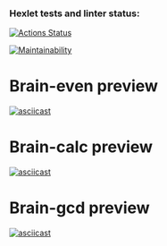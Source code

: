 ### Hexlet tests and linter status:
[![Actions Status](https://github.com/Soawnjaja/frontend-project-lvl1/workflows/hexlet-check/badge.svg)](https://github.com/Soawnjaja/frontend-project-lvl1/actions)

[![Maintainability](https://api.codeclimate.com/v1/badges/c0954d6baaabc6ee4c6c/maintainability)](https://codeclimate.com/github/Soawnjaja/frontend-project-lvl1/maintainability)

# Brain-even preview
[![asciicast](https://asciinema.org/a/8L7RNx2L0en9pFFmt1uIpFyBY.svg)](https://asciinema.org/a/8L7RNx2L0en9pFFmt1uIpFyBY)

# Brain-calc preview
[![asciicast](https://asciinema.org/a/Q8c5Vz1kdXdXLVQwZxKQED5sP.svg)](https://asciinema.org/a/Q8c5Vz1kdXdXLVQwZxKQED5sP)

# Brain-gcd preview
[![asciicast](https://asciinema.org/a/EbYAHAVG9IqYV7uiZD9irYZek.svg)](https://asciinema.org/a/EbYAHAVG9IqYV7uiZD9irYZek)
